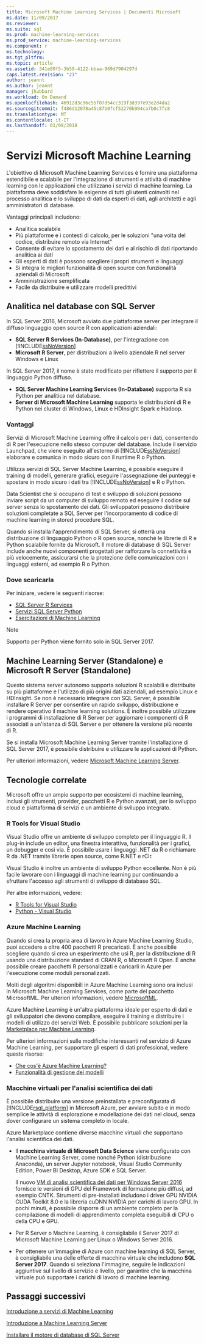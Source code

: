 ```yaml
---
title: Microsoft Machine Learning Services | Documenti Microsoft
ms.date: 11/09/2017
ms.reviewer: 
ms.suite: sql
ms.prod: machine-learning-services
ms.prod_service: machine-learning-services
ms.component: r
ms.technology: 
ms.tgt_pltfrm: 
ms.topic: article
ms.assetid: 341e80f5-3b59-4122-bbaa-969d7904297d
caps.latest.revision: "23"
author: jeannt
ms.author: jeannt
manager: jhubbard
ms.workload: On Demand
ms.openlocfilehash: 46912d3c96c55f07d54cc319f3d397e93e2d4da2
ms.sourcegitcommit: f486d12078a45c87b0fcf52270b904ca7b0c7fc8
ms.translationtype: MT
ms.contentlocale: it-IT
ms.lasthandoff: 01/08/2018
---
```

# <a name="microsoft-machine-learning-services"></a>Servizi Microsoft Machine Learning

L'obiettivo di Microsoft Machine Learning Services è fornire una piattaforma estendibile e scalabile per l'integrazione di strumenti e attività di machine learning con le applicazioni che utilizzano i servizi di machine learning. La piattaforma deve soddisfare le esigenze di tutti gli utenti coinvolti nel processo analitica e lo sviluppo di dati da esperti di dati, agli architetti e agli amministratori di database.

Vantaggi principali includono:

+ Analitica scalabile
+ Più piattaforme e i contesti di calcolo, per le soluzioni "una volta del codice, distribuire remoto via Internet"
+ Consente di evitare lo spostamento dei dati e al rischio di dati riportando analitica ai dati
+ Gli esperti di dati è possono scegliere i propri strumenti e linguaggi
+ Si integra le migliori funzionalità di open source con funzionalità aziendali di Microsoft
+ Amministrazione semplificata
+ Facile da distribuire e utilizzare modelli predittivi

## <a name="in-database-analytics-with-sql-server"></a>Analitica nel database con SQL Server

In SQL Server 2016, Microsoft avviato due piattaforme server per integrare il diffuso linguaggio open source R con applicazioni aziendali:

+ **SQL Server R Services (In-Database)**, per l'integrazione con [!INCLUDE[ssNoVersion](../../includes/ssnoversion-md.md)]
+ **Microsoft R Server**, per distribuzioni a livello aziendale R nel server Windows e Linux

In SQL Server 2017, il nome è stato modificato per riflettere il supporto per il linguaggio Python diffuso.

+ **SQL Server Machine Learning Services (In-Database)** supporta R sia Python per analitica nel database.
+ **Server di Microsoft Machine Learning** supporta le distribuzioni di R e Python nei cluster di Windows, Linux e HDInsight Spark e Hadoop.

### <a name="benefits"></a>Vantaggi

Servizi di Microsoft Machine Learning offre il calcolo per i dati, consentendo di R per l'esecuzione nello stesso computer del database. Include il servizio Launchpad, che viene eseguito all'esterno di [!INCLUDE[ssNoVersion](../../includes/ssnoversion-md.md)] elaborare e comunica in modo sicuro con il runtime R o Python.

Utilizza servizi di SQL Server Machine Learning, è possibile eseguire il training di modelli, generare grafici, eseguire l'assegnazione dei punteggi e spostare in modo sicuro i dati tra [!INCLUDE[ssNoVersion](../../includes/ssnoversion-md.md)] e R o Python.

Data Scientist che si occupano di test e sviluppo di soluzioni possono inviare script da un computer di sviluppo remoto ed eseguire il codice sul server senza lo spostamento dei dati. Gli sviluppatori possono distribuire soluzioni completate a SQL Server per l'incorporamento di codice di machine learning in stored procedure SQL.

Quando si installa l'apprendimento di SQL Server, si otterrà una distribuzione di linguaggio Python o R open source, nonché le librerie di R e Python scalabile fornite da Microsoft. Il motore di database di SQL Server include anche nuovi componenti progettati per rafforzare la connettività e più velocemente, assicurarsi che la protezione delle comunicazioni con i linguaggi esterni, ad esempio R o Python.

### <a name="where-to-get-it"></a>Dove scaricarla

Per iniziare, vedere le seguenti risorse:

+ [SQL Server R Services](sql-server-r-services.md)
+ [Servizi SQL Server Python](../python/sql-server-python-services.md)
+ [Esercitazioni di Machine Learning](../tutorials/machine-learning-services-tutorials.md)

> [!NOTE]
> Supporto per Python viene fornito solo in SQL Server 2017. 

## <a name="machine-learning-server-standalone-and-microsoft-r-server-standalone"></a>Machine Learning Server (Standalone) e Microsoft R Server (Standalone)

Questo sistema server autonomo supporta soluzioni R scalabili e distribuite su più piattaforme e l'utilizzo di più origini dati aziendali, ad esempio Linux e HDInsight. Se non è necessario integrare con SQL Server, è possibile installare R Server per consentire un rapido sviluppo, distribuzione e rendere operativo il machine learning solutions. È inoltre possibile utilizzare i programmi di installazione di R Server per aggiornare i componenti di R associati a un'istanza di SQL Server e per ottenere la versione più recente di R.

Se si installa Microsoft Machine Learning Server tramite l'installazione di SQL Server 2017, è possibile distribuire e utilizzare le applicazioni di Python.

Per ulteriori informazioni, vedere [Microsoft Machine Learning Server](https://docs.microsoft.com/r-server/index).

## <a name="related-technologies"></a>Tecnologie correlate

Microsoft offre un ampio supporto per ecosistemi di machine learning, inclusi gli strumenti, provider, pacchetti R e Python avanzati, per lo sviluppo cloud e piattaforma di servizi e un ambiente di sviluppo integrato.

### <a name="r-tools-for-visual-studio"></a>R Tools for Visual Studio

Visual Studio offre un ambiente di sviluppo completo per il linguaggio R. Il plug-in include un editor, una finestra interattiva, funzionalità per i grafici, un debugger e così via. È possibile usare i linguaggi .NET da R o richiamare R da .NET tramite librerie open source, come R.NET e rClr.

Visual Studio è inoltre un ambiente di sviluppo Python eccellente. Non è più facile lavorare con i linguaggi di machine learning pur continuando a sfruttare l'accesso agli strumenti di sviluppo di database SQL.

Per altre informazioni, vedere:

+ [R Tools for Visual Studio](https://www.visualstudio.com/vs/rtvs/)
+ [Python - Visual Studio](https://www.visualstudio.com/vs/python/)

### <a name="azure-machine-learning"></a>Azure Machine Learning

Quando si crea la propria area di lavoro in Azure Machine Learning Studio, puoi accedere a oltre 400 pacchetti R precaricati. È anche possibile scegliere quando si crea un esperimento che usi R, per la distribuzione di R usando una distribuzione standard di CRAN R, o Microsoft R Open. È anche possibile creare pacchetti R personalizzati e caricarli in Azure per l'esecuzione come moduli personalizzati.

Molti degli algoritmi disponibili in Azure Machine Learning sono ora inclusi in Microsoft Machine Learning Services, come parte del pacchetto MicrosoftML. Per ulteriori informazioni, vedere [MicrosoftML](https://docs.microsoft.com/r-server/r-reference/microsoftml/microsoftml-package).

Azure Machine Learning è un'altra piattaforma ideale per esperto di dati e gli sviluppatori che devono compilare, eseguire il training e distribuire i modelli di utilizzo dei servizi Web. È possibile pubblicare soluzioni per la [Marketplace per Machine Learning](http://datamarket.azure.com/browse/data?category=machine-learning).

Per ulteriori informazioni sulle modifiche interessanti nel servizio di Azure Machine Learning, per supportare gli esperti di dati professional, vedere queste risorse:

+ [Che cos'è Azure Machine Learning?](https://docs.microsoft.com/azure/machine-learning/preview/overview-what-is-azure-ml)
+ [Funzionalità di gestione dei modelli](https://docs.microsoft.com/azure/machine-learning/preview/model-management-overview)

### <a name="data-science-virtual-machines"></a>Macchine virtuali per l'analisi scientifica dei dati

È possibile distribuire una versione preinstallata e preconfigurata di [!INCLUDE[rsql_platform](../../includes/rsql-platform-md.md)] in Microsoft Azure, per avviare subito e in modo semplice le attività di esplorazione e modellazione dei dati nel cloud, senza dover configurare un sistema completo in locale.

Azure Marketplace contiene diverse macchine virtuali che supportano l'analisi scientifica dei dati.

+ Il **macchina virtuale di Microsoft Data Science** viene configurato con Machine Learning Server, come nonché Python (distribuzione Anaconda), un server Jupyter notebook, Visual Studio Community Edition, Power BI Desktop, Azure SDK e SQL Server.

    Il nuovo [VM di analisi scientifica dei dati per Windows Server 2016](http://aka.ms/dsvm/win2016) fornisce le versioni di GPU del Framework di formazione più diffusi, ad esempio CNTK. Strumenti di pre-installati includono i driver GPU NVIDIA CUDA Toolkit 8.0 e la libreria cuDNN NVIDIA per carichi di lavoro GPU. In pochi minuti, è possibile disporre di un ambiente completo per la compilazione di modelli di apprendimento completa eseguibili di CPU o della CPU e GPU.

+ Per R Server o Machine Learning, è consigliabile il Server 2017 di Microsoft Machine Learning per Linux o Windows Server 2016.

+ Per ottenere un'immagine di Azure con machine learning di SQL Server, è consigliabile una delle offerte di macchina virtuale che includono **SQL Server 2017**. Quando si seleziona l'immagine, seguire le indicazioni aggiuntive sul livello di servizio e livello, per garantire che la macchina virtuale può supportare i carichi di lavoro di machine learning.

## <a name="next-steps"></a>Passaggi successivi

[Introduzione a servizi di Machine Learning](getting-started-with-sql-server-r-services.md)

[Introduzione a Machine Learning Server](getting-started-with-microsoft-r-server-standalone.md)

[Installare il motore di database di SQL Server](../../database-engine/install-windows/install-sql-server-database-engine.md)
